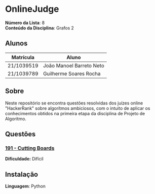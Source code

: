 # OnlineJudge

**Número da Lista**: 8<br>
**Conteúdo da Disciplina**: Grafos 2<br>

## Alunos
|Matrícula | Aluno |
| -- | -- |
| 21/1039519  |  João Manoel Barreto Neto |
| 21/1039789  |  Guilherme Soares Rocha |

## Sobre 
Neste repositório se encontra questões resolvidas dos juízes online "HackerRank" sobre algorítmos ambiciosos, com o intuito de aplicar os conhecimentos obtidos na primeira etapa da disciplina de Projeto de Algoritmo. 

## Questões

### [191 - Cutting Boards](https://www.hackerrank.com/challenges/board-cutting/problem)
**Dificuldade:** Difícil



## Instalação 
**Linguagem**: Python
